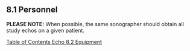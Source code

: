 ## 8.1  Personnel

**PLEASE NOTE:** When possible, the same sonographer should obtain all study echos on a given patient.



<div class="center">
<div class="btn-group">
  <a href=":pages_path:/manuals/echo/8-00-echo-toc.md" class="btn btn-default">
    <span class="glyphicon glyphicon-chevron-left"></span>
    Table of Contents
  </a>

  <a href=":pages_path:/manuals/echo" class="btn btn-default">
    <span class="glyphicon glyphicon-chevron-up"></span>
    Echo
  </a>

  <a href=":pages_path:/manuals/echo/8-02-equipment.md" class="btn btn-success">
    8.2 Equipment
    <span class="glyphicon glyphicon-chevron-right"></span>
  </a>
</div>
</div>
